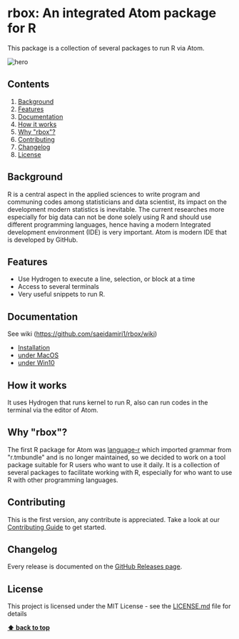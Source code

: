 # rbox: An integrated Atom package for R

This package is a collection of several packages to run R via Atom.


![hero](https://raw.githubusercontent.com/saeidamiri1/generalfiles/master/rec1.gif)



## Contents
1. [Background](#background)
2. [Features](#features)
3. [Documentation](#plugins-for-hydrogen)
4. [How it works](#how-it-works)
5. [Why "rbox"?](#why-rbox)
6. [Contributing](#contributing)
7. [Changelog](#changelog)
8. [License](#license)

## Background

R is a central aspect in the applied sciences to write program and communing codes among statisticians and data scientist, its impact on the development modern statistics is inevitable.  The current researches  more especially for big data  can not be done solely using R and should use different programming languages, hence having a modern Integrated development environment (IDE) is very important. Atom is modern IDE that is developed by GitHub.


## Features
- Use Hydrogen to execute a line, selection, or block at a time
- Access to several terminals
- Very useful snippets to run R.

## Documentation
See wiki (https://github.com/saeidamiri1/rbox/wiki)

- [Installation](https://github.com/saeidamiri1/rbox/wiki/Installation)
- [under MacOS](https://github.com/saeidamiri1/rbox/wiki/Under-MacOS)
- [under Win10](https://github.com/saeidamiri1/rbox/wiki/UnderWin)

## How it works
It uses Hydrogen that runs kernel to run R, also can run codes in the terminal via the editor of Atom.

## Why "rbox"?
The first R package for Atom was [language-r](https://atom.io/packages/language-r) which imported grammar from "r.tmbundle" and is no longer maintained, so we decided to work on a tool package suitable for R users who want to use it daily.
It is a collection of several packages to facilitate working with R, especially for who want to use R with other programming languages.


## Contributing

This is the first version, any contribute is appreciated. Take a look at our [Contributing Guide](https://github.com/saeidamiri1/rbox/blob/master/CONTRIBUTING.md) to get started.

## Changelog

Every release is documented on the [GitHub Releases page](https://github.com/saeidamiri1/rbox/releases).


## License

This project is licensed under the MIT License - see the [LICENSE.md](https://github.com/saeidamiri1/rbox/blob/master/LICENSE.md) file for details

**[⬆ back to top](#contents)**
